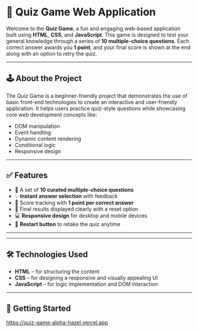 # 🎯 Quiz Game Web Application

Welcome to the **Quiz Game**, a fun and engaging web-based application built using **HTML**, **CSS**, and **JavaScript**. This game is designed to test your general knowledge through a series of **10 multiple-choice questions**. Each correct answer awards you **1 point**, and your final score is shown at the end along with an option to retry the quiz.

---

## 🕹️ About the Project

The Quiz Game is a beginner-friendly project that demonstrates the use of basic front-end technologies to create an interactive and user-friendly application. It helps users practice quiz-style questions while showcasing core web development concepts like:

- DOM manipulation  
- Event handling  
- Dynamic content rendering  
- Conditional logic  
- Responsive design

---

## ✅ Features

- 🎯 A set of **10 curated multiple-choice questions**
- 💡 **Instant answer selection** with feedback
- 🧠 Score tracking with **1 point per correct answer**
- 🏁 Final results displayed clearly with a reset option
- 💻 **Responsive design** for desktop and mobile devices
- 🔄 **Restart button** to retake the quiz anytime

---


---

## 🛠️ Technologies Used

- **HTML** – for structuring the content
- **CSS** – for designing a responsive and visually appealing UI
- **JavaScript** – for logic implementation and DOM interaction

---

## 🚀 Getting Started
https://quiz-game-alpha-hazel.vercel.app

